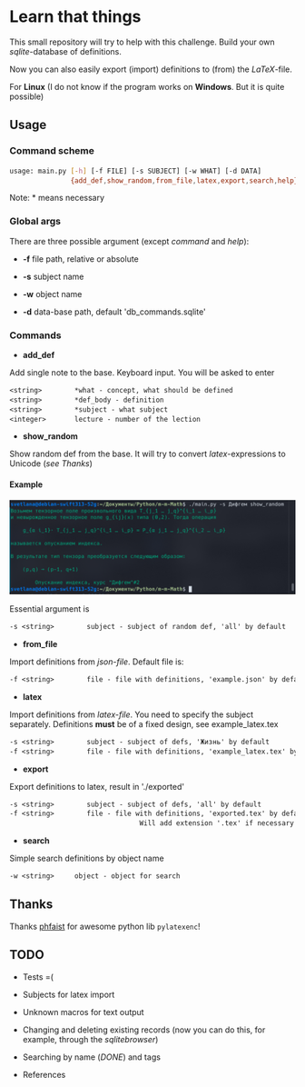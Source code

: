 # Learn that things

This small repository will try to help with this challenge. Build your own *sqlite*-database of definitions.

Now you can also easily export (import) definitions to (from) the *LaTeX*-file.

For **Linux** (I do not know if the program works on **Windows**. But it is quite possible)

## **Usage**

### Command scheme

```bash
usage: main.py [-h] [-f FILE] [-s SUBJECT] [-w WHAT] [-d DATA]
               {add_def,show_random,from_file,latex,export,search,help}
```

Note: * means necessary

### Global args

There are three possible argument (except *command* and *help*):

* **-f** file path, relative or absolute

* **-s** subject name

* **-w** object name

* **-d** data-base path, default 'db_commands.sqlite'

### Commands

* **add_def**

Add single note to the base. Keyboard input. You will be asked to enter

```txt
<string>        *what - concept, what should be defined
<string>        *def_body - definition
<string>        *subject - what subject
<integer>       lecture - number of the lection
```

* **show_random**

Show random def from the base. It will try to convert *latex*-expressions to Unicode (*see Thanks*)

#### Example

![show_random](examples/show_random.png)

Essential argument is

```txt
-s <string>        subject - subject of random def, 'all' by default
```

* **from_file**
  
Import definitions from *json-file*. Default file is:

```txt
-f <string>        file - file with definitions, 'example.json' by default
```

* **latex**

Import definitions from *latex-file*. You need to specify the subject separately. Definitions **must** be of a fixed design, see example_latex.tex

```txt
-s <string>        subject - subject of defs, 'Жизнь' by default
-f <string>        file - file with definitions, 'example_latex.tex' by default
```

* **export**

Export definitions to latex, result in './exported'

```txt
-s <string>        subject - subject of defs, 'all' by default
-f <string>        file - file with definitions, 'exported.tex' by default
                                Will add extension '.tex' if necessary
```

* **search**

Simple search definitions by object name

```txt
-w <string>     object - object for search
```

## **Thanks**

Thanks [phfaist](https://github.com/phfaist/pylatexenc) for awesome python lib `pylatexenc`!

## TODO

* Tests =(

* Subjects for latex import

* Unknown macros for text output

* Changing and deleting existing records (now you can do this, for example, through the *sqlitebrowser*)

* Searching by name (*DONE*) and tags

* References
